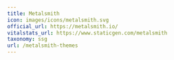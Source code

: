 ```yaml
---
title: Metalsmith
icon: images/icons/metalsmith.svg
official_url: https://metalsmith.io/
vitalstats_url: https://www.staticgen.com/metalsmith
taxonomy: ssg
url: /metalsmith-themes
---
```


